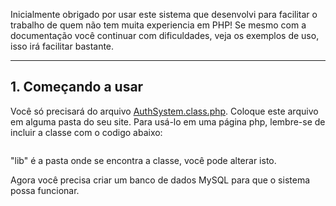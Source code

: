 Inicialmente obrigado por usar este sistema que desenvolvi para facilitar o trabalho de quem não tem muita experiencia em PHP!
Se mesmo com a documentação você continuar com dificuldades, veja os exemplos de uso, isso irá facilitar bastante.

---------------------------------------------------------
<h2>1. Começando a usar</h2>
Você só precisará do arquivo <a href="https://github.com/DMZK/public-auth-system/blob/master/src/lib/AuthSystem.class.php">AuthSystem.class.php</a>.
Coloque este arquivo em alguma pasta do seu site. Para usá-lo em uma página php, lembre-se de incluir a classe com o codigo abaixo:
<pre><?php require_once 'lib/AuthSystem.class.php'; ?></pre>
"lib" é a pasta onde se encontra a classe, você pode alterar isto.
  
Agora você precisa criar um banco de dados MySQL para que o sistema possa funcionar.

